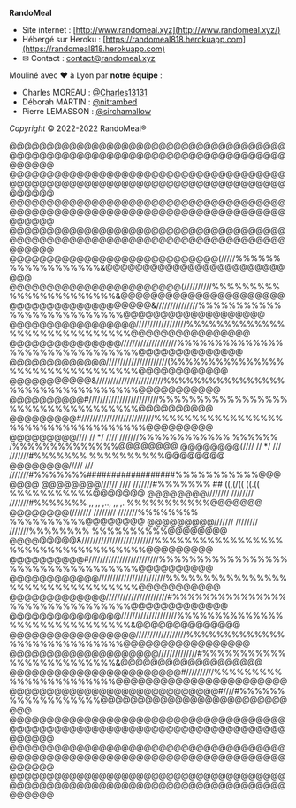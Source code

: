 <!-- ██████   █████  ███    ██ ██████   ██████  ███    ███ ███████  █████  ██       -->
<!-- ██   ██ ██   ██ ████   ██ ██   ██ ██    ██ ████  ████ ██      ██   ██ ██       -->
<!-- ██████  ███████ ██ ██  ██ ██   ██ ██    ██ ██ ████ ██ █████   ███████ ██       -->
<!-- ██   ██ ██   ██ ██  ██ ██ ██   ██ ██    ██ ██  ██  ██ ██      ██   ██ ██       -->
<!-- ██   ██ ██   ██ ██   ████ ██████   ██████  ██      ██ ███████ ██   ██ ███████  -->

**RandoMeal**
 - Site internet : [http://www.randomeal.xyz](http://www.randomeal.xyz/)
 - Hébergé sur Heroku : [https://randomeal818.herokuapp.com](https://randomeal818.herokuapp.com)
 - ✉ Contact : [contact@randomeal.xyz](mailto:contact@randomeal.xyz)</a>

Mouliné avec ♥ à Lyon par **notre équipe** :
- Charles MOREAU : [@Charles13131](https://github.com/Charles13131)
- Déborah MARTIN : [@nitrambed](https://github.com/nitrambed)
- Pierre LEMASSON : [@sirchamallow](https://github.com/sirchamallow)

*Copyright*
© 2022-2022 RandoMeal®

@@@@@@@@@@@@@@@@@@@@@@@@@@@@@@@@@@@@@@@@@@@@@@@@@@@@@@@@@@@@@@@@@@@@@@@@@@@@@@@@
@@@@@@@@@@@@@@@@@@@@@@@@@@@@@@@@@@@@@@@@@@@@@@@@@@@@@@@@@@@@@@@@@@@@@@@@@@@@@@@@
@@@@@@@@@@@@@@@@@@@@@@@@@@@@@@@@@@@@@@@@@@@@@@@@@@@@@@@@@@@@@@@@@@@@@@@@@@@@@@@@
@@@@@@@@@@@@@@@@@@@@@@@@@@@@@@@@@@@@@@@@@@@@@@@@@@@@@@@@@@@@@@@@@@@@@@@@@@@@@@@@
@@@@@@@@@@@@@@@@@@@@@@@@@@@@(/////%%%%%%%%%%%%%%%%%%&@@@@@@@@@@@@@@@@@@@@@@@@@@@
@@@@@@@@@@@@@@@@@@@@@@@(//////////%%%%%%%%%%%%%%%%%%%%%%%&@@@@@@@@@@@@@@@@@@@@@@
@@@@@@@@@@@@@@@@@@@&///////////////%%%%%%%%%%%%%%%%%%%%%%%%%%@@@@@@@@@@@@@@@@@@@
@@@@@@@@@@@@@@@@@//////////////////%%%%%%%%%%%%%%%%%%%%%%%%%%%%%@@@@@@@@@@@@@@@@
@@@@@@@@@@@@@@@////////////////////%%%%%%%%%%%%%%%%%%%%%%%%%%%%%%%@@@@@@@@@@@@@@
@@@@@@@@@@@@@//////////////////////(%%%%%%%%%%%%%%%%%%%%%%%%%%%%%%%%@@@@@@@@@@@@
@@@@@@@@@@@&////////////////////////%%%%%%%%%%%%%%%%%%%%%%%%%%%%%%%%%@@@@@@@@@@@
@@@@@@@@@@#/////////////////////////%%%%%%%%%%%%%%%%%%%%%%%%%%%%%%%%%%@@@@@@@@@@
@@@@@@@@@#//////////////////////////%%%%%%%%%%%%%%%%%%%%%%%%%%%%%%%%%%%@@@@@@@@@
@@@@@@@@@////  // */  ////   ///////%%%%%%%%%%%%  %%%%%% /%%%%%%%%%%%%%%@@@@@@@@
@@@@@@@@(////  // */  ///    ///////#%%%%%%%                  %%%%%%%%%%@@@@@@@@
@@@@@@@@/////         ///    ///////#%%%%%%%##################%%%%%%%%%%%@@@@@@@
@@@@@@@@//////       ////    ///////#%%%%%%% ## ((,(/(( ((.(( %%%%%%%%%%%@@@@@@@
@@@@@@@@////////   ////////  ///////#%%%%%%% ,, ,, ,.., ,, ,. %%%%%%%%%%%@@@@@@@
@@@@@@@@(///////   ////////  ///////%%%%%%%%                  %%%%%%%%%%@@@@@@@@
@@@@@@@@@///////   ////////  ///////%%%%%%%%                  %%%%%%%%%%@@@@@@@@
@@@@@@@@@&//////////////////////////%%%%%%%%%%%%%%%%%%%%%%%%%%%%%%%%%%%@@@@@@@@@
@@@@@@@@@@#/////////////////////////%%%%%%%%%%%%%%%%%%%%%%%%%%%%%%%%%%@@@@@@@@@@
@@@@@@@@@@@@////////////////////////%%%%%%%%%%%%%%%%%%%%%%%%%%%%%%%%%@@@@@@@@@@@
@@@@@@@@@@@@@//////////////////////#%%%%%%%%%%%%%%%%%%%%%%%%%%%%%%%@@@@@@@@@@@@@
@@@@@@@@@@@@@@@////////////////////%%%%%%%%%%%%%%%%%%%%%%%%%%%%%%&@@@@@@@@@@@@@@
@@@@@@@@@@@@@@@@@//////////////////%%%%%%%%%%%%%%%%%%%%%%%%%%%%@@@@@@@@@@@@@@@@@
@@@@@@@@@@@@@@@@@@@@//////////////#%%%%%%%%%%%%%%%%%%%%%%%%%&@@@@@@@@@@@@@@@@@@@
@@@@@@@@@@@@@@@@@@@@@@@#//////////%%%%%%%%%%%%%%%%%%%%%%%@@@@@@@@@@@@@@@@@@@@@@@
@@@@@@@@@@@@@@@@@@@@@@@@@@@@#////#%%%%%%%%%%%%%%%%%%@@@@@@@@@@@@@@@@@@@@@@@@@@@@
@@@@@@@@@@@@@@@@@@@@@@@@@@@@@@@@@@@@@@@@@@@@@@@@@@@@@@@@@@@@@@@@@@@@@@@@@@@@@@@@
@@@@@@@@@@@@@@@@@@@@@@@@@@@@@@@@@@@@@@@@@@@@@@@@@@@@@@@@@@@@@@@@@@@@@@@@@@@@@@@@
@@@@@@@@@@@@@@@@@@@@@@@@@@@@@@@@@@@@@@@@@@@@@@@@@@@@@@@@@@@@@@@@@@@@@@@@@@@@@@@@
